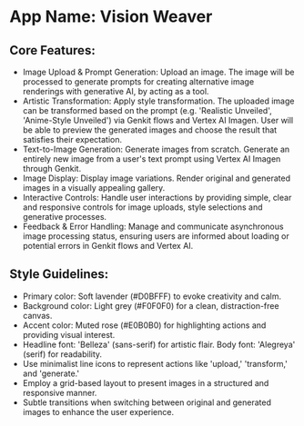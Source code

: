 # **App Name**: Vision Weaver

## Core Features:

- Image Upload & Prompt Generation: Upload an image. The image will be processed to generate prompts for creating alternative image renderings with generative AI, by acting as a tool.
- Artistic Transformation: Apply style transformation. The uploaded image can be transformed based on the prompt (e.g. 'Realistic Unveiled', 'Anime-Style Unveiled') via Genkit flows and Vertex AI Imagen. User will be able to preview the generated images and choose the result that satisfies their expectation.
- Text-to-Image Generation: Generate images from scratch. Generate an entirely new image from a user's text prompt using Vertex AI Imagen through Genkit.
- Image Display: Display image variations. Render original and generated images in a visually appealing gallery.
- Interactive Controls: Handle user interactions by providing simple, clear and responsive controls for image uploads, style selections and generative processes.
- Feedback & Error Handling: Manage and communicate asynchronous image processing status, ensuring users are informed about loading or potential errors in Genkit flows and Vertex AI.

## Style Guidelines:

- Primary color: Soft lavender (#D0BFFF) to evoke creativity and calm.
- Background color: Light grey (#F0F0F0) for a clean, distraction-free canvas.
- Accent color: Muted rose (#E0B0B0) for highlighting actions and providing visual interest.
- Headline font: 'Belleza' (sans-serif) for artistic flair. Body font: 'Alegreya' (serif) for readability.
- Use minimalist line icons to represent actions like 'upload,' 'transform,' and 'generate.'
- Employ a grid-based layout to present images in a structured and responsive manner.
- Subtle transitions when switching between original and generated images to enhance the user experience.